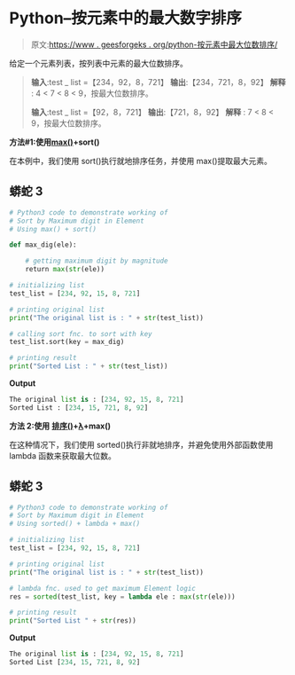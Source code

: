 # Python–按元素中的最大数字排序

> 原文:[https://www . geesforgeks . org/python-按元素中最大位数排序/](https://www.geeksforgeeks.org/python-sort-by-maximum-digit-in-element/)

给定一个元素列表，按列表中元素的最大位数排序。

> **输入**:test _ list =【234，92，8，721】
> **输出**:【234，721，8，92】
> **解释** : 4 < 7 < 8 < 9，按最大位数排序。
> 
> **输入**:test _ list =【92，8，721】
> **输出**:【721，8，92】
> **解释** : 7 < 8 < 9，按最大位数排序。

**方法#1:使用**[**max()**](https://www.geeksforgeeks.org/python-max-function/)**+sort()**

在本例中，我们使用 sort()执行就地排序任务，并使用 max()提取最大元素。

## 蟒蛇 3

```py
# Python3 code to demonstrate working of 
# Sort by Maximum digit in Element
# Using max() + sort()

def max_dig(ele):

    # getting maximum digit by magnitude
    return max(str(ele))

# initializing list
test_list = [234, 92, 15, 8, 721]

# printing original list
print("The original list is : " + str(test_list))

# calling sort fnc. to sort with key
test_list.sort(key = max_dig)

# printing result 
print("Sorted List : " + str(test_list))
```

**Output**

```py
The original list is : [234, 92, 15, 8, 721]
Sorted List : [234, 15, 721, 8, 92]

```

**方法 2:使用** [**排序()**](https://www.geeksforgeeks.org/sorted-function-python/)**+**[**λ**](https://www.geeksforgeeks.org/python-lambda/)**+max()**

在这种情况下，我们使用 sorted()执行非就地排序，并避免使用外部函数使用 lambda 函数来获取最大位数。

## 蟒蛇 3

```py
# Python3 code to demonstrate working of 
# Sort by Maximum digit in Element
# Using sorted() + lambda + max()

# initializing list
test_list = [234, 92, 15, 8, 721]

# printing original list
print("The original list is : " + str(test_list))

# lambda fnc. used to get maximum Element logic
res = sorted(test_list, key = lambda ele : max(str(ele)))

# printing result 
print("Sorted List " + str(res))
```

**Output**

```py
The original list is : [234, 92, 15, 8, 721]
Sorted List [234, 15, 721, 8, 92]

```